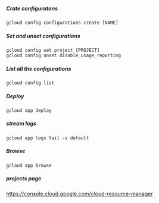 ##### Crate configuratons
```
gcloud config configurations create [NAME]
```
##### Set and unset configurations
```
gcloud config set project [PROJECT]
gcloud config unset disable_usage_reporting
```

##### List all the configurations
```
gcloud config list
```

##### Deploy
```
gcloud app deploy
```

##### stream logs
```
gcloud app logs tail -s default
```

##### Browse
```
gcloud app browse
```

##### projects page
https://console.cloud.google.com/cloud-resource-manager
